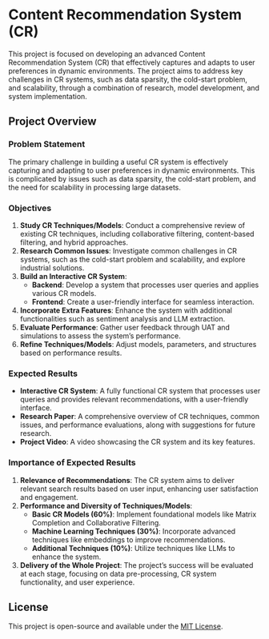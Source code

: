 # Content Recommendation System (CR)
This project is focused on developing an advanced Content Recommendation System (CR) that effectively captures and adapts to user preferences in dynamic environments. The project aims to address key challenges in CR systems, such as data sparsity, the cold-start problem, and scalability, through a combination of research, model development, and system implementation.

## Project Overview
### Problem Statement
The primary challenge in building a useful CR system is effectively capturing and adapting to user preferences in dynamic environments. This is complicated by issues such as data sparsity, the cold-start problem, and the need for scalability in processing large datasets.

### Objectives
1. **Study CR Techniques/Models**: Conduct a comprehensive review of existing CR techniques, including collaborative filtering, content-based filtering, and hybrid approaches.
2. **Research Common Issues**: Investigate common challenges in CR systems, such as the cold-start problem and scalability, and explore industrial solutions.
3. **Build an Interactive CR System**:
   - **Backend**: Develop a system that processes user queries and applies various CR models.
   - **Frontend**: Create a user-friendly interface for seamless interaction.
4. **Incorporate Extra Features**: Enhance the system with additional functionalities such as sentiment analysis and LLM extraction.
5. **Evaluate Performance**: Gather user feedback through UAT and simulations to assess the system’s performance.
6. **Refine Techniques/Models**: Adjust models, parameters, and structures based on performance results.

### Expected Results
- **Interactive CR System**: A fully functional CR system that processes user queries and provides relevant recommendations, with a user-friendly interface.
- **Research Paper**: A comprehensive overview of CR techniques, common issues, and performance evaluations, along with suggestions for future research.
- **Project Video**: A video showcasing the CR system and its key features.

### Importance of Expected Results
1. **Relevance of Recommendations**: The CR system aims to deliver relevant search results based on user input, enhancing user satisfaction and engagement.
2. **Performance and Diversity of Techniques/Models**:
   - **Basic CR Models (60%)**: Implement foundational models like Matrix Completion and Collaborative Filtering.
   - **Machine Learning Techniques (30%)**: Incorporate advanced techniques like embeddings to improve recommendations.
   - **Additional Techniques (10%)**: Utilize techniques like LLMs to enhance the system.
3. **Delivery of the Whole Project**: The project’s success will be evaluated at each stage, focusing on data pre-processing, CR system functionality, and user experience.

## License
This project is open-source and available under the [MIT License](LICENSE).
